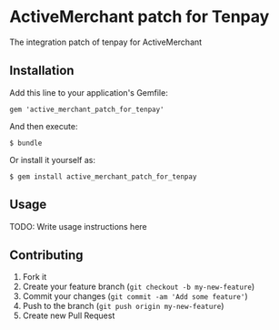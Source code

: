 # ActiveMerchant patch for Tenpay

The integration patch of tenpay for ActiveMerchant

## Installation

Add this line to your application's Gemfile:

    gem 'active_merchant_patch_for_tenpay'

And then execute:

    $ bundle

Or install it yourself as:

    $ gem install active_merchant_patch_for_tenpay

## Usage

TODO: Write usage instructions here

## Contributing

1. Fork it
2. Create your feature branch (`git checkout -b my-new-feature`)
3. Commit your changes (`git commit -am 'Add some feature'`)
4. Push to the branch (`git push origin my-new-feature`)
5. Create new Pull Request

